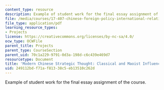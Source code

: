 ```yaml
---
content_type: resource
description: Example of student work for the final essay assignment of the course.
file: /media/courses/17-407-chinese-foreign-policy-international-relations-and-strategy-spring-2009/249112bdf71af81338c5eb13510c262d_MIT17_407S09_final1.pdf
file_type: application/pdf
learning_resource_types:
- Projects
license: https://creativecommons.org/licenses/by-nc-sa/4.0/
ocw_type: OCWFile
parent_title: Projects
parent_type: CourseSection
parent_uid: 70c1a229-9791-0d3a-198d-c6c439e469d7
resourcetype: Document
title: 'Modern Chinese Strategic Thought: Classical and Maoist Influences'
uid: 249112bd-f71a-f813-38c5-eb13510c262d
---
```

Example of student work for the final essay assignment of the course.